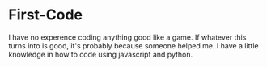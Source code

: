 # First-Code
I have no experence coding anything good like a game. If whatever this turns into is good, it's probably because someone helped me. I have a little knowledge in how to code using javascript and python.
